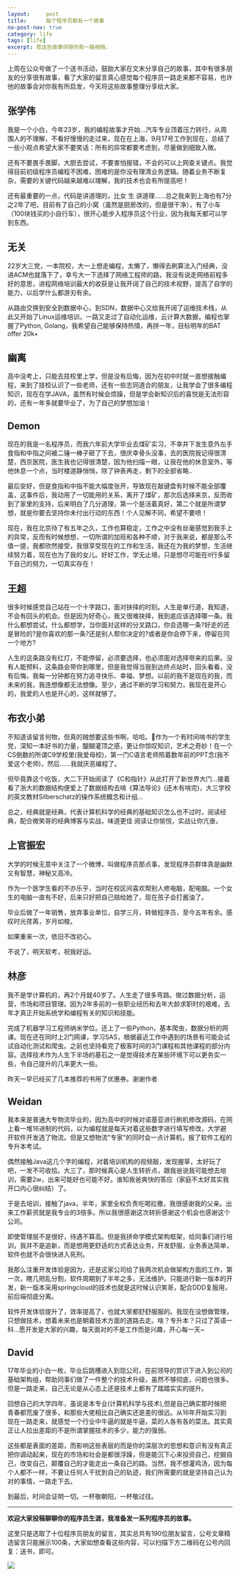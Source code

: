 ```yaml
---
layout:     post
title:      每个程序员都有一个故事
no-post-nav: true
category: life
tags: [life]
excerpt: 愿这些故事伴随你我一路相随。	
---
```


上周在公众号做了一个送书活动，鼓励大家在文末分享自己的故事，其中有很多朋友的分享很有故事，看了大家的留言真心感觉每个程序员一路走来都不容易，也许他的故事会对你我有所启发，今天将这些故事整理分享给大家。

## 张学伟

我是一个小白，今年23岁，我的编程故事才开始…汽车专业顶着压力转行，从周围人的不理解，不看好慢慢的走过来，现在在上海，9月17号工作到现在，总结了一些小观点希望大家不要笑话：所有的异常都要考虑到，尽量做到细致入微。

还有不要畏手畏脚，大胆去尝试，不要害怕报错，不会的可以上网查关键点。我觉得目前初级程序员编程不困难，困难的是你没有理清业务逻辑。随着业务不断复杂，需要的关键代码越来越难以理解，我的技术也会有所提高吧！

还有最重要的一点，代码是讲道理的，比女 生 讲道理……总之我来到上海也有7分之2年了吧，目前有了自己的小窝（虽然是厨房改的，但是很干净），有了小车（100块钱买的小自行车），很开心能步入程序员这个行业，因为我每天都可以学到东西。


## 无关

22岁大三党，一本院校，大一上想走编程，太懒了，懒得去刷算法入门经典，没进ACM也就落下了，幸亏大一下选择了网络工程师的路，我没有说走网络前程多好的意思，进程网络培训最大的收获是让我开阔了自己的技术视野，提高了自学的能力，以后学什么都游刃有余。

从路由交换到安全到数据中心，到SDN，数据中心又给我开阔了运维技术栈，从此又开始了Linux运维培训，一路又走过了自动化运维，云计算大数据，编程也掌握了Python, Golang，我希望自己能够保持热情，再拼一年，目标明年的BAT offer 20k+


## 幽离

高中没考上，只能去技校里上学，但是没有后悔，因为在初中时就一直想接触编程，来到了技校认识了一些老师，还有一些志同道合的朋友，让我学会了很多编程知识，现在在学JAVA，虽然有时候会烦躁，但是学会新知识后的喜悦是无法形容的，还有一年多就要毕业了，为了自己的梦想加油！

## Demon

现在的我是一名程序员，而我六年前大学毕业去煤矿实习，不幸井下发生意外左手食指和中指之间被二锤一棒子砸了下去，很庆幸骨头没事，去的医院我记得很清楚，西京医院，医生我也记得很清楚，因为他扫描一眼，让我在他的休息室外，等他休息一个点，当时楼道静悄悄，除了钟表再走，剩下的全部省略..

最后安好，但是食指和中指不能大幅度张开，导致现在敲键盘有时候不能全部覆盖，这事件后，我动用了一切能用的关系，离开了煤矿，那次后选择来京，反而收到了家里的支持，后来明白了几分道理，第一个是活着真好，第二个就是所谓梦想，就是你要去坚持你未付出行动的东西！个人见解不同，希望不要喷！

现在，我在北京待了有五年之久，工作也算稳定，工作之中没有丝毫感觉到我手上的异常，反而有时候想想，一切所谓的加班和各种不顺，对于我来说，都是那么不值一提，我都欣然接受，我很享受现在的工作和生活，我还在为我的梦想，生活继续努力着，现在也为了我的女儿。好好工作，学无止境，只是想尽可能在it行多留下自己的努力，一切真实存在！

## 王超

很多时候感觉自己站在一个十字路口，面对抉择的时刻。人生是单行道，我知道，不会有回头的机会。但是因为好奇心，我又很难抉择，我到底应该选择哪一条。我什么都想尝试，什么都想学，当你面对这样的分叉路口，你会选哪一条?好走的还是冒险的?是你喜欢的那一条?还是别人帮你决定的?或者是你会停下来，停留在同一个地方?

人生的这条路没有红灯，不能停留，必须要选择，也必须面对选择带来的后果。没有人能预料，这条路会带你到哪里，但是我觉得当我到达终点站时，回头看看，没有后悔，我每一分钟都在努力追寻快乐、幸福、梦想。以前的我不是现在的我，而未来的我，我连想像都无法想像。至少，通过不断的学习和努力，我现在是开心的，我爱的人也是开心的，这样就够了。


## 布衣小弟

不知道该留言何物，但真的贼想要这些书啊，哈哈。😬作为一个有时间啃书的学生党，深知一本好书的力量，醍醐灌顶之感，更让你惊叹知识，艺术之奇妙！在一个CS倒数的所谓C9学校里(我爱母校)，第一门C语言老师照着数年前的PPT念(我不爱这个老师)，然后……我就厌恶编程了。

但毕竟靠这个吃饭，大二下开始阅读了《C和指针》从此打开了新世界大门…接着看了浙大的数据结构便爱上了数据结构去啃《算法导论》(还木有啃完)，大三学校的英文教材Silberschatz的操作系统概念和计组…

总之，经典就是经典，代表计算机科学的经典的基础知识怎么也不过时，阅读经典，配合微笑哥的经典博客与实战，味道更佳
阅读让你愉悦，实战让你亢奋。


## 上官振宏

大学的时候无意中关注了一个微博，叫做程序员那点事，发现程序员群体真是幽默又有智慧，神秘又高冷。

作为一个医学生看的不亦乐乎，当时在校区间喜欢帮别人修电脑，配电脑。一个女生的电脑一直有不好，后来只好把自己赔给她了，现在孩子会打酱油了。

毕业后做了一年销售，放弃事业单位，自学三月，转做程序员，至今五年有余。感叹时光荏苒，岁月如梭。

如果重来一次，依旧不改初心。

不说了，明天软考，祝我好运。

## 林彦

我不是学计算机的，再2个月就40岁了。人生走了很多弯路。做过数据分析，运营，市场和项目管理。因为2年多前的一些职业经历和去年大龄求职时的艰难，去年才真正开始系统学和编程有关的知识和技能。

完成了机器学习工程师纳米学位。还上了一些Python，基本爬虫，数据分析的网课。现在还在同时上2门网课，学习SAS，根据最近工作中遇到的场景有可能会试试自动化测试和爬虫。之前也坚持看完了极客时间的3门课程和其他课程的部分内容。选择技术作为人生下半场的基石之一是觉得技术在某些环境下可以更务实一些，令自己提升的几率更大一些。

昨天一早已经买了几本推荐的书用了优惠券。谢谢作者


## Weidan

我本来是普通大专物流毕业的，因为高中的时候对诺基亚进行刷机修改源码，在网上看一堆16进制的代码，以为编程就是每天对着这些数字进行填写修改，大学避开软件开发选了物流。但是又想物流"专家"的同时会一点计算机，报了软件工程的专升本考试。

偶然接触Java这几个字的编程，对着培训机构的视频敲，发现握草，太好玩了吧，一发不可收拾。大三了，那时候真心是人生转折点，跟我爸说我可能想去培训，需要2w，出来可能好也可能不好。谁知我爸爽快的答应（家庭不太好其实我开口内心很纠结）了。

于是去培训，接触了java，半年，家里全权负责吃喝拉撒，我很感谢我的父亲。出来工作薪资就是我专业的3倍多。所以我很感谢这次转折感谢这个机会也感谢这个公司。

即使管理层不是很好，待遇不算高。但是我拼命学模式架构框架，给同事们进行培训，我并不是追新，而是想用更舒适的方式表达业务，开发舒服，业务表达简单，软件也就不会很快进入死刑。

我那么注重开发体验是因为，还是这家公司给了我两次机会做架构方面的工作，第一次，瞎几把乱分割，软件周期到了半年之多，无法维护。只能进行新一版本的开发，新一版本采用springcloud的技术也就是这时候认识笑哥，配合DDD复服用，前后端彻底分离。

软件开发体验提升了，效率提高了，也就大家都舒舒服服的。我现在没想做管理，只想做技术，想着未来也是朝着技术方面的道路去走。啥？专升本？只过了英语一科…愿开发是大家的兴趣，每天面对的不是工作而是兴趣，开心每一天~


## David

17年毕业的小白一枚，毕业后跳槽进入到现公司，在前领导的赏识下进入到公司的基础架构组，帮助同事们做了一件整个的技术升级，虽然不够彻底，问题也很多。但是一路走来，自己无论是从心态上还是技术上都有了踏踏实实的提升。

回想自己的大学四年，虽说是本专业(计算机科学与技术),但是自己确实那时候把青春都荒废了很多，和那些大佬相比自己确实还是差的很远。从16年开始实习到现在一路走来，就感觉一个行业中牛逼的就是牛逼，菜的人各有各的菜法。其实真正让人拉出差距的不是所谓掌握技术的多少，能力的强弱。

这些都是表面的差距，而影响这些表层的而是你的深层次的思想和意识有没有真正把你调动起来，现在的市场和社会是都很浮躁，但是能沉下心来投资自己，挖掘自己，改变自己，颠覆自己的才能走出一条自己的路。当然，我不想灌鸡汤，因为每个人都不一样，不要让任何人干扰到自己的轨迹，我们所需要的就是坚持自己认为对的事情，一路走下去。

到最后，时间会证明一切。一杯敬朝阳，一杯敬过往。

---

**欢迎大家投稿聊聊你的程序员生涯，我准备发一系列程序员的故事。**

这里只是选取了十位程序员朋友的留言，其实总共有190位朋友留言，公号文章精选留言只能展示100条，大家如想查看这些内容，可以扫描下方二维码在公号内回复：送书，即可。

![](http://www.itmind.net/assets/images/2018/life/flyever.jpg)





